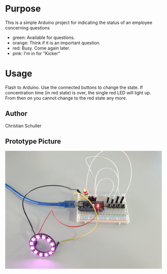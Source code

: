 # Purpose
This is a simple Arduino project for indicating the status of an employee concerning questions
- green: Available for questions.
- orange: Think if it is an important question.
- red: Busy. Come again later.
- pink: I'm in for "Kicker" 

# Usage 
Flash to Arduino. Use the connected buttons to change the state. 
If concentration time (in red state) is over, the single red LED will light up.
From then on you cannot change to the red state any more.

## Author
Christian Schuller

## Prototype Picture
![picture of the prototype](https://raw.githubusercontent.com/MrGitRobot/LyncLamp/addedPinkState/LyncLamp_Prototype_pink.jpeg)
